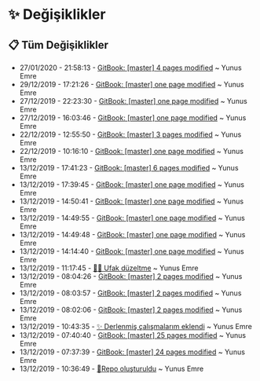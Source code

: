 # ✨ Değişiklikler

## 📋 Tüm Değişiklikler

- 27/01/2020 - 21:58:13 - [GitBook: [master] 4 pages modified](https://github.com/YEmreAk/YWeb/commit/34e8996ddad1721f7c798f04834dedb0ff0483d7?diff=split) ~ Yunus Emre
- 29/12/2019 - 17:21:26 - [GitBook: [master] one page modified](https://github.com/YEmreAk/YWeb/commit/20eebb07decd767d3520b8ac0388e7e678182efc?diff=split) ~ Yunus Emre
- 27/12/2019 - 22:23:30 - [GitBook: [master] one page modified](https://github.com/YEmreAk/YWeb/commit/239e27622f634d78d48802afa80407f5782d01d7?diff=split) ~ Yunus Emre
- 27/12/2019 - 16:03:46 - [GitBook: [master] one page modified](https://github.com/YEmreAk/YWeb/commit/54ddec1a6c85fbcada9230673b10a3519917bea1?diff=split) ~ Yunus Emre
- 22/12/2019 - 12:55:50 - [GitBook: [master] 3 pages modified](https://github.com/YEmreAk/YWeb/commit/32e328e441b756c798556a84f3c7917deaaddee3?diff=split) ~ Yunus Emre
- 22/12/2019 - 10:16:10 - [GitBook: [master] one page modified](https://github.com/YEmreAk/YWeb/commit/300c381e24f39bca4a06f6f5b74fa00f7767df65?diff=split) ~ Yunus Emre
- 13/12/2019 - 17:41:23 - [GitBook: [master] 6 pages modified](https://github.com/YEmreAk/YWeb/commit/d6f78fcc3366a33663004d5e34585b6badd86f93?diff=split) ~ Yunus Emre
- 13/12/2019 - 17:39:45 - [GitBook: [master] one page modified](https://github.com/YEmreAk/YWeb/commit/343ce3b73b4096979e31c83888d2f14083b2fe3c?diff=split) ~ Yunus Emre
- 13/12/2019 - 14:50:41 - [GitBook: [master] one page modified](https://github.com/YEmreAk/YWeb/commit/982b32a3748731d549799e9244c5bf0a1e19a61f?diff=split) ~ Yunus Emre
- 13/12/2019 - 14:49:55 - [GitBook: [master] one page modified](https://github.com/YEmreAk/YWeb/commit/53e9a07844ff2c87ee05f51fa21608191d2d21f6?diff=split) ~ Yunus Emre
- 13/12/2019 - 14:49:48 - [GitBook: [master] one page modified](https://github.com/YEmreAk/YWeb/commit/4794e21908e66c470b5514409c307225e5c1d8e6?diff=split) ~ Yunus Emre
- 13/12/2019 - 14:14:40 - [GitBook: [master] one page modified](https://github.com/YEmreAk/YWeb/commit/a3b6dcf61a8b89988547a2c8c60ba2952208b4f7?diff=split) ~ Yunus Emre
- 13/12/2019 - 11:17:45 - [👨‍🔧 Ufak düzeltme](https://github.com/YEmreAk/YWeb/commit/c8ca89c0316ce6d6526e7b7750d5918161a35a93?diff=split) ~ Yunus Emre
- 13/12/2019 - 08:04:26 - [GitBook: [master] 2 pages modified](https://github.com/YEmreAk/YWeb/commit/6256f2510e26fe3e03c8608d095c35eafd72f59d?diff=split) ~ Yunus Emre
- 13/12/2019 - 08:03:57 - [GitBook: [master] 2 pages modified](https://github.com/YEmreAk/YWeb/commit/b4a2a6caefe2b81b6efb00d12f9742629c139244?diff=split) ~ Yunus Emre
- 13/12/2019 - 08:02:06 - [GitBook: [master] 2 pages modified](https://github.com/YEmreAk/YWeb/commit/f5bbce54fe129bd0f199f6436c964e0f6e59f645?diff=split) ~ Yunus Emre
- 13/12/2019 - 10:43:35 - [✨ Derlenmiş çalışmalarım eklendi](https://github.com/YEmreAk/YWeb/commit/5b2ad431c6e2409796c1cf4d24514e4767eb3216?diff=split) ~ Yunus Emre
- 13/12/2019 - 07:40:40 - [GitBook: [master] 25 pages modified](https://github.com/YEmreAk/YWeb/commit/db1543e348714b38c9d3fec258b6456747907604?diff=split) ~ Yunus Emre
- 13/12/2019 - 07:37:39 - [GitBook: [master] 24 pages modified](https://github.com/YEmreAk/YWeb/commit/4dd632b0acf781b0c7bcb783f49783255875b81c?diff=split) ~ Yunus Emre
- 13/12/2019 - 10:36:49 - [🎉Repo oluşturuldu](https://github.com/YEmreAk/YWeb/commit/56dcb51bf9bfaa45292d2dfd1a9eb0e684d2f089?diff=split) ~ Yunus Emre